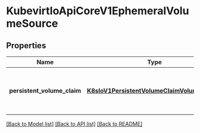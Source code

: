 # KubevirtIoApiCoreV1EphemeralVolumeSource

## Properties
Name | Type | Description | Notes
------------ | ------------- | ------------- | -------------
**persistent_volume_claim** | [**K8sIoV1PersistentVolumeClaimVolumeSource**](K8sIoV1PersistentVolumeClaimVolumeSource.md) | PersistentVolumeClaimVolumeSource represents a reference to a PersistentVolumeClaim in the same namespace. Directly attached to the vmi via qemu. More info: https://kubernetes.io/docs/concepts/storage/persistent-volumes#persistentvolumeclaims | [optional] 

[[Back to Model list]](../README.md#documentation-for-models) [[Back to API list]](../README.md#documentation-for-api-endpoints) [[Back to README]](../README.md)


